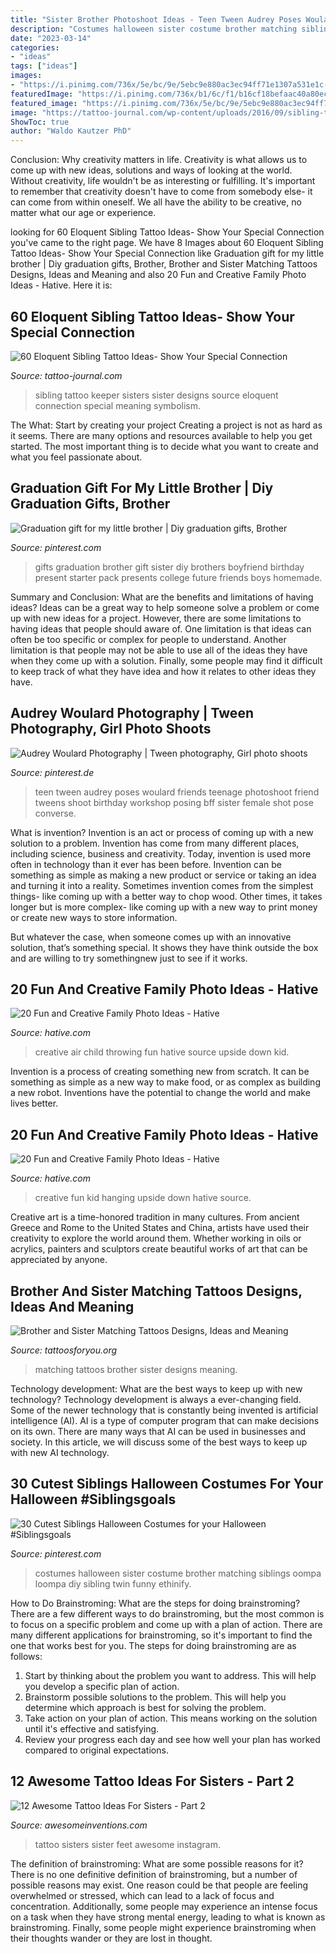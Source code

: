 ```yaml
---
title: "Sister Brother Photoshoot Ideas - Teen Tween Audrey Poses Woulard Friends Teenage Photoshoot Friend Tweens Shoot Birthday Workshop Posing Bff Sister Female Shot Pose Converse"
description: "Costumes halloween sister costume brother matching siblings oompa loompa diy sibling twin funny ethinify"
date: "2023-03-14"
categories:
- "ideas"
tags: ["ideas"]
images:
- "https://i.pinimg.com/736x/5e/bc/9e/5ebc9e880ac3ec94ff71e1307a531e1c--teen-photography-friend-photography.jpg"
featuredImage: "https://i.pinimg.com/736x/b1/6c/f1/b16cf18befaac40a80ecc0fd2cec9270--gifts-for-my-brother-brother-present.jpg"
featured_image: "https://i.pinimg.com/736x/5e/bc/9e/5ebc9e880ac3ec94ff71e1307a531e1c--teen-photography-friend-photography.jpg"
image: "https://tattoo-journal.com/wp-content/uploads/2016/09/sibling-tattoo26-650x403.jpg"
ShowToc: true
author: "Waldo Kautzer PhD"
---
```



Conclusion: Why creativity matters in life.
Creativity is what allows us to come up with new ideas, solutions and ways of looking at the world. Without creativity, life wouldn't be as interesting or fulfilling. It's important to remember that creativity doesn't have to come from somebody else- it can come from within oneself. We all have the ability to be creative, no matter what our age or experience.

	

		
looking for 60 Eloquent Sibling Tattoo Ideas- Show Your Special Connection you've came to the right page. We have 8 Images about 60 Eloquent Sibling Tattoo Ideas- Show Your Special Connection like Graduation gift for my little brother | Diy graduation gifts, Brother, Brother and Sister Matching Tattoos Designs, Ideas and Meaning and also 20 Fun and Creative Family Photo Ideas - Hative. Here it is:
		
    
## 60 Eloquent Sibling Tattoo Ideas- Show Your Special Connection

<img loading=lazy src="https://tattoo-journal.com/wp-content/uploads/2016/09/sibling-tattoo26-650x403.jpg" onerror="this.onerror=null;this.src='https://tse2.mm.bing.net/th?id=OIP.exrk-i9C1A7pfGK13VSCEAHaEl&amp;pid=15.1';" alt="60 Eloquent Sibling Tattoo Ideas- Show Your Special Connection">

_Source: tattoo-journal.com_

>sibling tattoo keeper sisters sister designs source eloquent connection special meaning symbolism. 

	

The What: Start by creating your project
Creating a project is not as hard as it seems. There are many options and resources available to help you get started. The most important thing is to decide what you want to create and what you feel passionate about.

    
## Graduation Gift For My Little Brother | Diy Graduation Gifts, Brother

<img loading=lazy src="https://i.pinimg.com/736x/b1/6c/f1/b16cf18befaac40a80ecc0fd2cec9270--gifts-for-my-brother-brother-present.jpg" onerror="this.onerror=null;this.src='https://tse4.mm.bing.net/th?id=OIP.S43TN_jRXbOhjs-vBqyX7wHaNK&amp;pid=15.1';" alt="Graduation gift for my little brother | Diy graduation gifts, Brother">

_Source: pinterest.com_

>gifts graduation brother gift sister diy brothers boyfriend birthday present starter pack presents college future friends boys homemade. 

	

Summary and Conclusion: What are the benefits and limitations of having ideas?
Ideas can be a great way to help someone solve a problem or come up with new ideas for a project. However, there are some limitations to having ideas that people should aware of. One limitation is that ideas can often be too specific or complex for people to understand. Another limitation is that people may not be able to use all of the ideas they have when they come up with a solution. Finally, some people may find it difficult to keep track of what they have idea and how it relates to other ideas they have.

    
## Audrey Woulard Photography | Tween Photography, Girl Photo Shoots

<img loading=lazy src="https://i.pinimg.com/736x/5e/bc/9e/5ebc9e880ac3ec94ff71e1307a531e1c--teen-photography-friend-photography.jpg" onerror="this.onerror=null;this.src='https://tse1.mm.bing.net/th?id=OIP.ETGgpjrCHc7gZhnJEuox0AHaKX&amp;pid=15.1';" alt="Audrey Woulard Photography | Tween photography, Girl photo shoots">

_Source: pinterest.de_

>teen tween audrey poses woulard friends teenage photoshoot friend tweens shoot birthday workshop posing bff sister female shot pose converse. 

	

What is invention?
Invention is an act or process of coming up with a new solution to a problem. Invention has come from many different places, including science, business and creativity. Today, invention is used more often in technology than it ever has been before. 
Invention can be something as simple as making a new product or service or taking an idea and turning it into a reality. Sometimes invention comes from the simplest things- like coming up with a better way to chop wood. Other times, it takes longer but is more complex- like coming up with a new way to print money or create new ways to store information. 

But whatever the case, when someone comes up with an innovative solution, that’s something special. It shows they have think outside the box and are willing to try somethingnew just to see if it works.

    
## 20 Fun And Creative Family Photo Ideas - Hative

<img loading=lazy src="https://hative.com/wp-content/uploads/2014/11/family-photo-ideas/9-fun-creative-family-photo-ideas.jpg" onerror="this.onerror=null;this.src='https://tse2.mm.bing.net/th?id=OIP.gh41BjgM6HvW1Hn8TSz0rwHaLK&amp;pid=15.1';" alt="20 Fun and Creative Family Photo Ideas - Hative">

_Source: hative.com_

>creative air child throwing fun hative source upside down kid. 

	

Invention is a process of creating something new from scratch. It can be something as simple as a new way to make food, or as complex as building a new robot. Inventions have the potential to change the world and make lives better.

    
## 20 Fun And Creative Family Photo Ideas - Hative

<img loading=lazy src="https://hative.com/wp-content/uploads/2014/11/family-photo-ideas/8-fun-creative-family-photo-ideas.jpg" onerror="this.onerror=null;this.src='https://tse1.mm.bing.net/th?id=OIP.PtV-egQPL1jxRXLvlMMx7wHaHa&amp;pid=15.1';" alt="20 Fun and Creative Family Photo Ideas - Hative">

_Source: hative.com_

>creative fun kid hanging upside down hative source. 

	

Creative art is a time-honored tradition in many cultures. From ancient Greece and Rome to the United States and China, artists have used their creativity to explore the world around them. Whether working in oils or acrylics, painters and sculptors create beautiful works of art that can be appreciated by anyone.

    
## Brother And Sister Matching Tattoos Designs, Ideas And Meaning

<img loading=lazy src="https://www.tattoosforyou.org/wp-content/uploads/2017/10/Sister-and-Brother-Matching-Tattoos.jpg" onerror="this.onerror=null;this.src='https://tse2.mm.bing.net/th?id=OIP.cVrGMl_K23qYVHdDZIZxxgHaJ3&amp;pid=15.1';" alt="Brother and Sister Matching Tattoos Designs, Ideas and Meaning">

_Source: tattoosforyou.org_

>matching tattoos brother sister designs meaning. 

	

Technology development: What are the best ways to keep up with new technology?
Technology development is always a ever-changing field. Some of the newer technology that is constantly being invented is artificial intelligence (AI). AI is a type of computer program that can make decisions on its own. There are many ways that AI can be used in businesses and society. In this article, we will discuss some of the best ways to keep up with new AI technology.

    
## 30 Cutest Siblings Halloween Costumes For Your Halloween #Siblingsgoals

<img loading=lazy src="https://i.pinimg.com/736x/8e/9e/b6/8e9eb6d08c774f1944f31fb1501e6f3c.jpg" onerror="this.onerror=null;this.src='https://tse1.mm.bing.net/th?id=OIP._iZjM3kh0r4MEQio3xrTFwHaLH&amp;pid=15.1';" alt="30 Cutest Siblings Halloween Costumes for your Halloween #Siblingsgoals">

_Source: pinterest.com_

>costumes halloween sister costume brother matching siblings oompa loompa diy sibling twin funny ethinify. 

	

How to Do Brainstroming: What are the steps for doing brainstroming?
There are a few different ways to do brainstroming, but the most common is to focus on a specific problem and come up with a plan of action. There are many different applications for brainstroming, so it's important to find the one that works best for you. The steps for doing brainstroming are as follows: 
1. Start by thinking about the problem you want to address. This will help you develop a specific plan of action.
2. Brainstorm possible solutions to the problem. This will help you determine which approach is best for solving the problem.
3. Take action on your plan of action. This means working on the solution until it's effective and satisfying. 
4. Review your progress each day and see how well your plan has worked compared to original expectations.

    
## 12 Awesome Tattoo Ideas For Sisters - Part 2

<img loading=lazy src="http://www.awesomeinventions.com/wp-content/uploads/2016/02/sister-tattoo-ideas-feet.jpg" onerror="this.onerror=null;this.src='https://tse4.mm.bing.net/th?id=OIP.b7sm9A9ROYjdQISTJO6sQAHaFo&amp;pid=15.1';" alt="12 Awesome Tattoo Ideas For Sisters - Part 2">

_Source: awesomeinventions.com_

>tattoo sisters sister feet awesome instagram. 

	

The definition of brainstroming: What are some possible reasons for it?
There is no one definitive definition of brainstroming, but a number of possible reasons may exist. One reason could be that people are feeling overwhelmed or stressed, which can lead to a lack of focus and concentration. Additionally, some people may experience an intense focus on a task when they have strong mental energy, leading to what is known as brainstroming. Finally, some people might experience brainstroming when their thoughts wander or they are lost in thought.

